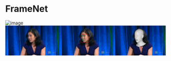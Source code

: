 # FrameNet
![image]()
[![Watch the video](https://github.com/banana1024/FrameNet/blob/main/0000.png)](http://youtu.be/vt5fpE0bzSY)
